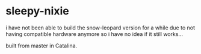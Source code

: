 # sleepy-nixie

i have not been able to build the snow-leopard version for a while due to not having compatible hardware anymore so i have no idea if it still works...

built from master in Catalina.

